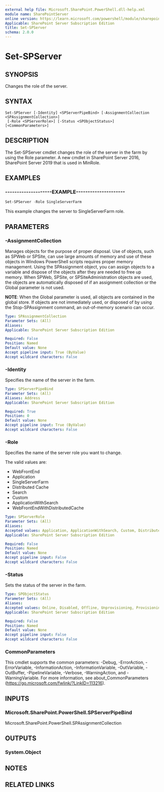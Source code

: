 ```yaml
---
external help file: Microsoft.SharePoint.PowerShell.dll-help.xml
module name: SharePointServer
online version: https://learn.microsoft.com/powershell/module/sharepoint-server/set-spserver
Applicable: SharePoint Server Subscription Edition
title: Set-SPServer
schema: 2.0.0
---
```


# Set-SPServer

## SYNOPSIS
Changes the role of the server.


## SYNTAX

```
Set-SPServer [-Identity] <SPServerPipeBind> [-AssignmentCollection <SPAssignmentCollection>]
 [-Role <SPServerRole>] [-Status <SPObjectStatus>] [<CommonParameters>]
```

## DESCRIPTION
The Set-SPServer cmdlet changes the role of the server in the farm by using the Role parameter. A new cmdlet in SharePoint Server 2016, SharePoint Server 2019 that is used in MinRole.


## EXAMPLES

### --------------------EXAMPLE---------------------
```powershell
Set-SPServer -Role SingleServerFarm
```

This example changes the server to SingleServerFarm role.


## PARAMETERS

### -AssignmentCollection
Manages objects for the purpose of proper disposal. Use of objects, such as SPWeb or SPSite, can use large amounts of memory and use of these objects in Windows PowerShell scripts requires proper memory management. Using the SPAssignment object, you can assign objects to a variable and dispose of the objects after they are needed to free up memory. When SPWeb, SPSite, or SPSiteAdministration objects are used, the objects are automatically disposed of if an assignment collection or the Global parameter is not used. 

**NOTE**: When the Global parameter is used, all objects are contained in the global store. If objects are not immediately used, or disposed of by using the Stop-SPAssignment command, an out-of-memory scenario can occur.                 

```yaml
Type: SPAssignmentCollection
Parameter Sets: (All)
Aliases: 
Applicable: SharePoint Server Subscription Edition

Required: False
Position: Named
Default value: None
Accept pipeline input: True (ByValue)
Accept wildcard characters: False
```

### -Identity
Specifies the name of the server in the farm.

```yaml
Type: SPServerPipeBind
Parameter Sets: (All)
Aliases: Address
Applicable: SharePoint Server Subscription Edition

Required: True
Position: 0
Default value: None
Accept pipeline input: True (ByValue)
Accept wildcard characters: False
```

### -Role
Specifies the name of the server role you want to change. 

The valid values are:

* WebFrontEnd
* Application
* SingleServerFarm
* Distributed Cache
* Search
* Custom
* ApplicationWithSearch
* WebFrontEndWithDistributedCache


```yaml
Type: SPServerRole
Parameter Sets: (All)
Aliases: 
Accepted values: Application, ApplicationWithSearch, Custom, DistributedCache, Search, SingleServerFarm, WebFrontEnd, WebFrontEndWithDistributedCache
Applicable: SharePoint Server Subscription Edition

Required: False
Position: Named
Default value: None
Accept pipeline input: False
Accept wildcard characters: False
```

### -Status
Sets the status of the server in the farm.

```yaml
Type: SPObjectStatus
Parameter Sets: (All)
Aliases: 
Accepted values: Online, Disabled, Offline, Unprovisioning, Provisioning, Upgrading, Patching
Applicable: SharePoint Server Subscription Edition

Required: False
Position: Named
Default value: None
Accept pipeline input: False
Accept wildcard characters: False
```

### CommonParameters
This cmdlet supports the common parameters: -Debug, -ErrorAction, -ErrorVariable, -InformationAction, -InformationVariable, -OutVariable, -OutBuffer, -PipelineVariable, -Verbose, -WarningAction, and -WarningVariable. For more information, see about_CommonParameters (https://go.microsoft.com/fwlink/?LinkID=113216).

## INPUTS

### Microsoft.SharePoint.PowerShell.SPServerPipeBind
Microsoft.SharePoint.PowerShell.SPAssignmentCollection

## OUTPUTS

### System.Object

## NOTES

## RELATED LINKS
